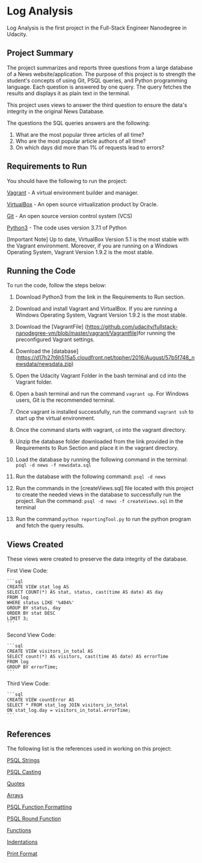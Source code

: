 # Log Analysis

Log Analysis is the first project in the Full-Stack Engineer Nanodegree in Udacity.

## Project Summary

The project summarizes and reports three questions from a large database of a News website/application. The purpose of this project is to strength the student's concepts of using Git, PSQL queries, and Python programming language. Each question is answered by one query. The query fetches the results and displays it as plain text in the terminal.

This project uses views to answer the third question to ensure the data's integrity in the original News Database.

The questions the SQL queries answers are the following:

1. What are the most popular three articles of all time?
2. Who are the most popular article authors of all time?
3. On which days did more than 1% of requests lead to errors?

## Requirements to Run

You should have the following to run the project:

[Vagrant](https://www.vagrantup.com/) - A virtual environment builder and manager.

[VirtualBox](https://www.virtualbox.com/) - An open source virtualization product by Oracle.

[Git](http://git-scm.com/) - An open source version control system (VCS)

[Python3](https://www.python.org/downloads/release/python-371/) - The code uses version 3.7.1 of Python

[Important Note] Up to date, VirtualBox Version 5.1 is the most stable with the Vagrant environment. Moreover, if you are running on a Windows Operating System, Vagrant Version 1.9.2 is the most stable.

## Running the Code
To run the code, follow the steps below:

1. Download Python3 from the link in the Requirements to Run section.

2. Download and install Vagrant and VirtualBox. If you are running a Windows Operating System, Vagrant Version 1.9.2 is the most stable.

3. Download the [VagrantFile]
(https://github.com/udacity/fullstack-nanodegree-vm/blob/master/vagrant/Vagrantfile)for running the preconfigured Vagrant settings.

4. Download the [database]
(https://d17h27t6h515a5.cloudfront.net/topher/2016/August/57b5f748_newsdata/newsdata.zip)

5. Open the Udacity Vagrant Folder in the bash terminal and cd into the Vagrant folder.

6. Open a bash terminal and run the command `vagrant up`. For Windows users, Git is the recommended terminal.

7. Once vagrant is installed successfully, run the command `vagrant ssh` to start up the virtual environment.

8. Once the command starts with vagrant, `cd` into the vagrant directory.

9. Unzip the database folder downloaded from the link provided in the Requirements to Run Section and place it in the vagrant directory.

10. Load the database by running the following command in the terminal: `psql -d news -f newsdata.sql`

11. Run the database with the following command: `psql -d news`

12. Run the commands in the [createViews.sql] file located with this project to create the needed views in the database to successfully run the project. Run the command: `psql -d news -f createViews.sql` in the terminal

13. Run the command `python reportingTool.py` to run the python program and fetch the query results.


## Views Created

These views were created to preserve the data integrity of the database.

First View Code:

    ```sql
    CREATE VIEW stat_log AS
    SELECT COUNT(*) AS stat, status, cast(time AS date) AS day
    FROM log
    WHERE status LIKE '%404%'
    GROUP BY status, day
    ORDER BY stat DESC
    LIMIT 3;
    ```

Second View Code:

    ```sql
    CREATE VIEW visitors_in_total AS
    SELECT count(*) AS visitors, cast(time AS date) AS errorTime
    FROM log
    GROUP BY errorTime;
    ```

Third View Code:

    ```sql
    CREATE VIEW countError AS
    SELECT * FROM stat_log JOIN visitors_in_total
    ON stat_log.day = visitors_in_total.errorTime;
    ```

##  References

The following list is the references used in working on this project:

[PSQL Strings](https://www.postgresql.org/docs/9.1/static/functions-string.html)

[PSQL Casting](http://www.postgresqltutorial.com/postgresql-cast/)

[Quotes](https://www.python.org/dev/peps/pep-0008/#string-quotes)

[Arrays](https://www.w3schools.com/python/python_arrays.asp)

[PSQL Function Formatting](https://www.postgresql.org/docs/9.1/static/functions-formatting.html)

[PSQL Round Function](https://www.w3resource.com/PostgreSQL/round-function.php)

[Functions](https://www.w3schools.com/python/python_functions.asp)

[Indentations](https://www.python.org/dev/peps/pep-0008/#indentation)

[Print Format](https://pyformat.info)
